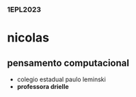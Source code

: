 ### 1EPL2023 
# nicolas
## pensamento computacional
- colegio estadual paulo leminski
- **professora drielle**
